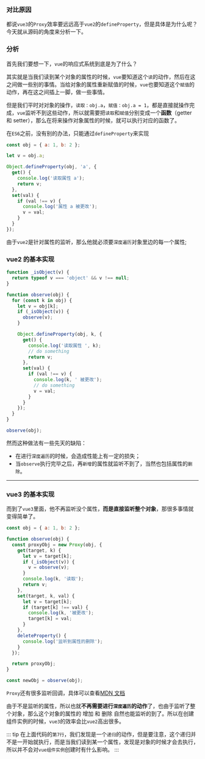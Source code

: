 ### 对比原因

都说`vue3`的`Proxy`效率要远远高于`vue2`的`defineProperty`，但是具体是为什么呢？今天就从源码的角度来分析一下。

### 分析

首先我们要想一下，`vue`的响应式系统到底是为了什么？

其实就是当我们读到某个对象的属性的时候，`vue`要知道这个`读`的动作，然后在这之间做一些别的事情。当给对象的属性重新赋值的时候，`vue`也要知道这个`赋值`的动作，再在这之间插上一脚，做一些事情。

但是我们平时对对象的操作，`读取：obj.a`，`赋值：obj.a = 1`，都是直接就操作完成，`vue`监听不到这些动作，所以就需要把`读取`和`赋值`分别变成一个**函数**（getter 和 setter），那么在将来操作对象属性的时候，就可以执行对应的函数了。

在`ES6`之前，没有别的办法，只能通过`defineProperty`来实现

```js
const obj = { a: 1, b: 2 };

let v = obj.a;

Object.defineProperty(obj, 'a', {
  get() {
    console.log('读取属性 a');
    return v;
  },
  set(val) {
    if (val !== v) {
      console.log('属性 a 被更改');
      v = val;
    }
  }
});
```

由于`vue2`是针对属性的监听，那么他就必须要`深度遍历`对象里边的每一个属性;

### vue2 的基本实现

```js
function _isObject(v) {
  return typeof v === 'object' && v !== null;
}

function observe(obj) {
  for (const k in obj) {
    let v = obj[k];
    if (_isObject(v)) {
      observe(v);
    }

    Object.defineProperty(obj, k, {
      get() {
        console.log('读取属性 ', k);
        // do something
        return v;
      },
      set(val) {
        if (val !== v) {
          console.log(k, ' 被更改');
          // do something
          v = val;
        }
      }
    });
  }
}

observe(obj);
```

然而这种做法有一些先天的缺陷：

- 在进行`深度遍历`的时候，会造成性能上有一定的损失；
- 当`observe`执行完毕之后，再`新增`的属性就监听不到了，当然也包括属性的`删除`。

---

### vue3 的基本实现

而到了`vue3`里面，他不再监听没个属性，**而是直接监听整个对象**，那很多事情就变得简单了。

```js
const obj = { a: 1, b: 2 };

function observe(obj) {
  const proxyObj = new Proxy(obj, {
    get(target, k) {
      let v = target[k];
      if (_isObject(v)) {
        v = observe(v);
      }
      console.log(k, '读取');
      return v;
    },
    set(target, k, val) {
      let v = target[k];
      if (target[k] !== val) {
        console.log(k, '被更改');
        target[k] = val;
      }
    },
    deleteProperty() {
      console.log('监听到属性的删除');
    }
  });

  return proxyObj;
}

const newObj = observe(obj);
```

`Proxy`还有很多监听回调，具体可以查看[MDN 文档](https://developer.mozilla.org/zh-CN/docs/Web/JavaScript/Reference/Global_Objects/Proxy/Proxy)

由于不是监听的属性，所以也就**不再需要进行`深度遍历`的动作**了，也由于监听了整个对象，那么这个对象的属性的 增加 和 删除 自然也能监听的到了。所以在创建组件实例的时候，`vue3`的效率会比`vue2`高出很多。

::: tip
在上面代码的`第7行`，我们发现是一个`递归`的动作，但是要注意，这个递归并不是一开始就执行，而是当我们读到某一个属性，发现是对象的时候才会去执行，所以并不会对`vue组件实例`创建时有什么影响。
:::
